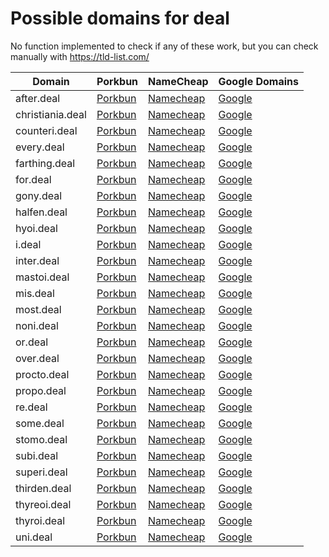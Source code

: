 # Possible domains for deal

No function implemented to check if any of these work, but you can check manually with https://tld-list.com/

| Domain | Porkbun | NameCheap | Google Domains |
|---|---|---|---|
| after.deal | [Porkbun](https://porkbun.com/checkout/search?prb=e814663da1&tlds=&idnLanguage=&search=search&q=after.deal) | [Namecheap](https://www.namecheap.com/domains/registration/results/?domain=after.deal) | [Google](https://domains.google.com/registrar/search?searchTerm=after.deal) |
| christiania.deal | [Porkbun](https://porkbun.com/checkout/search?prb=e814663da1&tlds=&idnLanguage=&search=search&q=christiania.deal) | [Namecheap](https://www.namecheap.com/domains/registration/results/?domain=christiania.deal) | [Google](https://domains.google.com/registrar/search?searchTerm=christiania.deal) |
| counteri.deal | [Porkbun](https://porkbun.com/checkout/search?prb=e814663da1&tlds=&idnLanguage=&search=search&q=counteri.deal) | [Namecheap](https://www.namecheap.com/domains/registration/results/?domain=counteri.deal) | [Google](https://domains.google.com/registrar/search?searchTerm=counteri.deal) |
| every.deal | [Porkbun](https://porkbun.com/checkout/search?prb=e814663da1&tlds=&idnLanguage=&search=search&q=every.deal) | [Namecheap](https://www.namecheap.com/domains/registration/results/?domain=every.deal) | [Google](https://domains.google.com/registrar/search?searchTerm=every.deal) |
| farthing.deal | [Porkbun](https://porkbun.com/checkout/search?prb=e814663da1&tlds=&idnLanguage=&search=search&q=farthing.deal) | [Namecheap](https://www.namecheap.com/domains/registration/results/?domain=farthing.deal) | [Google](https://domains.google.com/registrar/search?searchTerm=farthing.deal) |
| for.deal | [Porkbun](https://porkbun.com/checkout/search?prb=e814663da1&tlds=&idnLanguage=&search=search&q=for.deal) | [Namecheap](https://www.namecheap.com/domains/registration/results/?domain=for.deal) | [Google](https://domains.google.com/registrar/search?searchTerm=for.deal) |
| gony.deal | [Porkbun](https://porkbun.com/checkout/search?prb=e814663da1&tlds=&idnLanguage=&search=search&q=gony.deal) | [Namecheap](https://www.namecheap.com/domains/registration/results/?domain=gony.deal) | [Google](https://domains.google.com/registrar/search?searchTerm=gony.deal) |
| halfen.deal | [Porkbun](https://porkbun.com/checkout/search?prb=e814663da1&tlds=&idnLanguage=&search=search&q=halfen.deal) | [Namecheap](https://www.namecheap.com/domains/registration/results/?domain=halfen.deal) | [Google](https://domains.google.com/registrar/search?searchTerm=halfen.deal) |
| hyoi.deal | [Porkbun](https://porkbun.com/checkout/search?prb=e814663da1&tlds=&idnLanguage=&search=search&q=hyoi.deal) | [Namecheap](https://www.namecheap.com/domains/registration/results/?domain=hyoi.deal) | [Google](https://domains.google.com/registrar/search?searchTerm=hyoi.deal) |
| i.deal | [Porkbun](https://porkbun.com/checkout/search?prb=e814663da1&tlds=&idnLanguage=&search=search&q=i.deal) | [Namecheap](https://www.namecheap.com/domains/registration/results/?domain=i.deal) | [Google](https://domains.google.com/registrar/search?searchTerm=i.deal) |
| inter.deal | [Porkbun](https://porkbun.com/checkout/search?prb=e814663da1&tlds=&idnLanguage=&search=search&q=inter.deal) | [Namecheap](https://www.namecheap.com/domains/registration/results/?domain=inter.deal) | [Google](https://domains.google.com/registrar/search?searchTerm=inter.deal) |
| mastoi.deal | [Porkbun](https://porkbun.com/checkout/search?prb=e814663da1&tlds=&idnLanguage=&search=search&q=mastoi.deal) | [Namecheap](https://www.namecheap.com/domains/registration/results/?domain=mastoi.deal) | [Google](https://domains.google.com/registrar/search?searchTerm=mastoi.deal) |
| mis.deal | [Porkbun](https://porkbun.com/checkout/search?prb=e814663da1&tlds=&idnLanguage=&search=search&q=mis.deal) | [Namecheap](https://www.namecheap.com/domains/registration/results/?domain=mis.deal) | [Google](https://domains.google.com/registrar/search?searchTerm=mis.deal) |
| most.deal | [Porkbun](https://porkbun.com/checkout/search?prb=e814663da1&tlds=&idnLanguage=&search=search&q=most.deal) | [Namecheap](https://www.namecheap.com/domains/registration/results/?domain=most.deal) | [Google](https://domains.google.com/registrar/search?searchTerm=most.deal) |
| noni.deal | [Porkbun](https://porkbun.com/checkout/search?prb=e814663da1&tlds=&idnLanguage=&search=search&q=noni.deal) | [Namecheap](https://www.namecheap.com/domains/registration/results/?domain=noni.deal) | [Google](https://domains.google.com/registrar/search?searchTerm=noni.deal) |
| or.deal | [Porkbun](https://porkbun.com/checkout/search?prb=e814663da1&tlds=&idnLanguage=&search=search&q=or.deal) | [Namecheap](https://www.namecheap.com/domains/registration/results/?domain=or.deal) | [Google](https://domains.google.com/registrar/search?searchTerm=or.deal) |
| over.deal | [Porkbun](https://porkbun.com/checkout/search?prb=e814663da1&tlds=&idnLanguage=&search=search&q=over.deal) | [Namecheap](https://www.namecheap.com/domains/registration/results/?domain=over.deal) | [Google](https://domains.google.com/registrar/search?searchTerm=over.deal) |
| procto.deal | [Porkbun](https://porkbun.com/checkout/search?prb=e814663da1&tlds=&idnLanguage=&search=search&q=procto.deal) | [Namecheap](https://www.namecheap.com/domains/registration/results/?domain=procto.deal) | [Google](https://domains.google.com/registrar/search?searchTerm=procto.deal) |
| propo.deal | [Porkbun](https://porkbun.com/checkout/search?prb=e814663da1&tlds=&idnLanguage=&search=search&q=propo.deal) | [Namecheap](https://www.namecheap.com/domains/registration/results/?domain=propo.deal) | [Google](https://domains.google.com/registrar/search?searchTerm=propo.deal) |
| re.deal | [Porkbun](https://porkbun.com/checkout/search?prb=e814663da1&tlds=&idnLanguage=&search=search&q=re.deal) | [Namecheap](https://www.namecheap.com/domains/registration/results/?domain=re.deal) | [Google](https://domains.google.com/registrar/search?searchTerm=re.deal) |
| some.deal | [Porkbun](https://porkbun.com/checkout/search?prb=e814663da1&tlds=&idnLanguage=&search=search&q=some.deal) | [Namecheap](https://www.namecheap.com/domains/registration/results/?domain=some.deal) | [Google](https://domains.google.com/registrar/search?searchTerm=some.deal) |
| stomo.deal | [Porkbun](https://porkbun.com/checkout/search?prb=e814663da1&tlds=&idnLanguage=&search=search&q=stomo.deal) | [Namecheap](https://www.namecheap.com/domains/registration/results/?domain=stomo.deal) | [Google](https://domains.google.com/registrar/search?searchTerm=stomo.deal) |
| subi.deal | [Porkbun](https://porkbun.com/checkout/search?prb=e814663da1&tlds=&idnLanguage=&search=search&q=subi.deal) | [Namecheap](https://www.namecheap.com/domains/registration/results/?domain=subi.deal) | [Google](https://domains.google.com/registrar/search?searchTerm=subi.deal) |
| superi.deal | [Porkbun](https://porkbun.com/checkout/search?prb=e814663da1&tlds=&idnLanguage=&search=search&q=superi.deal) | [Namecheap](https://www.namecheap.com/domains/registration/results/?domain=superi.deal) | [Google](https://domains.google.com/registrar/search?searchTerm=superi.deal) |
| thirden.deal | [Porkbun](https://porkbun.com/checkout/search?prb=e814663da1&tlds=&idnLanguage=&search=search&q=thirden.deal) | [Namecheap](https://www.namecheap.com/domains/registration/results/?domain=thirden.deal) | [Google](https://domains.google.com/registrar/search?searchTerm=thirden.deal) |
| thyreoi.deal | [Porkbun](https://porkbun.com/checkout/search?prb=e814663da1&tlds=&idnLanguage=&search=search&q=thyreoi.deal) | [Namecheap](https://www.namecheap.com/domains/registration/results/?domain=thyreoi.deal) | [Google](https://domains.google.com/registrar/search?searchTerm=thyreoi.deal) |
| thyroi.deal | [Porkbun](https://porkbun.com/checkout/search?prb=e814663da1&tlds=&idnLanguage=&search=search&q=thyroi.deal) | [Namecheap](https://www.namecheap.com/domains/registration/results/?domain=thyroi.deal) | [Google](https://domains.google.com/registrar/search?searchTerm=thyroi.deal) |
| uni.deal | [Porkbun](https://porkbun.com/checkout/search?prb=e814663da1&tlds=&idnLanguage=&search=search&q=uni.deal) | [Namecheap](https://www.namecheap.com/domains/registration/results/?domain=uni.deal) | [Google](https://domains.google.com/registrar/search?searchTerm=uni.deal) |
